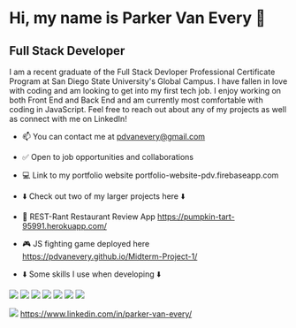 # Hi, my name is Parker Van Every 👋

## Full Stack Developer

I am a recent graduate of the Full Stack Devloper Professional Certificate Program at San Diego State University's Global Campus. I have fallen in love with coding and am looking to get into my first tech job. I enjoy working on both Front End and Back End and am currently most comfortable with coding in JavaScript. Feel free to reach out about any of my projects as well as connect with me on LinkedIn! 


- 📫 You can contact me at pdvanevery@gmail.com
- ✅ Open to job opportunities and collaborations
- 💻 Link to my portfolio website portfolio-website-pdv.firebaseapp.com
- ⬇️ Check out two of my larger projects here ⬇️
- 🍕 REST-Rant Restaurant Review App https://pumpkin-tart-95991.herokuapp.com/
- 🎮 JS fighting game deployed here https://pdvanevery.github.io/Midterm-Project-1/

- ⬇️ Some skills I use when developing ⬇️

<img src='https://img.shields.io/badge/HTML5-E34F26?style=for-the-badge&logo=html5&logoColor=white' /> <img src='https://img.shields.io/badge/CSS3-1572B6?style=for-the-badge&logo=css3&logoColor=white' /> <img src='https://img.shields.io/badge/JavaScript-F7DF1E?style=for-the-badge&logo=javascript&logoColor=black' /> <img src='https://img.shields.io/badge/Express.js-000000?style=for-the-badge&logo=express&logoColor=white' /> <img src='https://img.shields.io/badge/React-20232A?style=for-the-badge&logo=react&logoColor=61DAFB' /> <img src='https://img.shields.io/badge/Node.js-339933?style=for-the-badge&logo=nodedotjs&logoColor=white' /> <img src='https://img.shields.io/badge/MongoDB-4EA94B?style=for-the-badge&logo=mongodb&logoColor=white' />







<img src='https://img.shields.io/badge/LinkedIn-0077B5?style=for-the-badge&logo=linkedin&logoColor=white' /> https://www.linkedin.com/in/parker-van-every/


